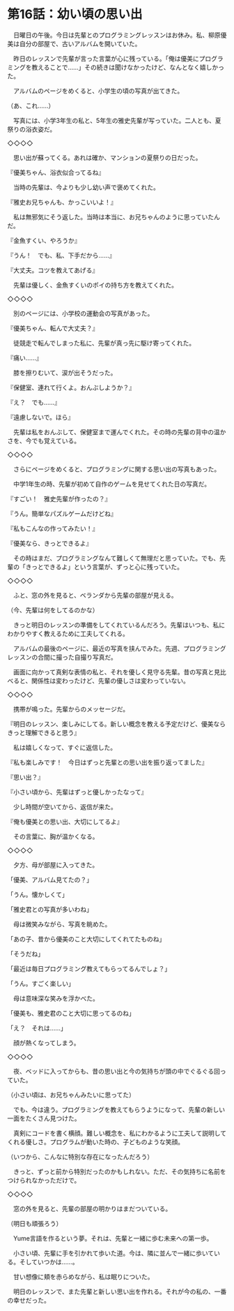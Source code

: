 # 第16話：幼い頃の思い出

　日曜日の午後。今日は先輩とのプログラミングレッスンはお休み。私、柳原優美は自分の部屋で、古いアルバムを開いていた。

　昨日のレッスンで先輩が言った言葉が心に残っている。「俺は優美にプログラミングを教えることで……」その続きは聞けなかったけど、なんとなく嬉しかった。

　アルバムのページをめくると、小学生の頃の写真が出てきた。

（あ、これ……）

　写真には、小学3年生の私と、5年生の雅史先輩が写っていた。二人とも、夏祭りの浴衣姿だ。

◇◇◇◇

　思い出が蘇ってくる。あれは確か、マンションの夏祭りの日だった。

『優美ちゃん、浴衣似合ってるね』

　当時の先輩は、今よりも少し幼い声で褒めてくれた。

『雅史お兄ちゃんも、かっこいいよ！』

　私は無邪気にそう返した。当時は本当に、お兄ちゃんのように思っていたんだ。

『金魚すくい、やろうか』

『うん！　でも、私、下手だから……』

『大丈夫。コツを教えてあげる』

　先輩は優しく、金魚すくいのポイの持ち方を教えてくれた。

◇◇◇◇

　別のページには、小学校の運動会の写真があった。

『優美ちゃん、転んで大丈夫？』

　徒競走で転んでしまった私に、先輩が真っ先に駆け寄ってくれた。

『痛い……』

　膝を擦りむいて、涙が出そうだった。

『保健室、連れて行くよ。おんぶしようか？』

『え？　でも……』

『遠慮しないで。ほら』

　先輩は私をおんぶして、保健室まで運んでくれた。その時の先輩の背中の温かさを、今でも覚えている。

◇◇◇◇

　さらにページをめくると、プログラミングに関する思い出の写真もあった。

　中学1年生の時、先輩が初めて自作のゲームを見せてくれた日の写真だ。

『すごい！　雅史先輩が作ったの？』

『うん。簡単なパズルゲームだけどね』

『私もこんなの作ってみたい！』

『優美なら、きっとできるよ』

　その時はまだ、プログラミングなんて難しくて無理だと思っていた。でも、先輩の「きっとできるよ」という言葉が、ずっと心に残っていた。

◇◇◇◇

　ふと、窓の外を見ると、ベランダから先輩の部屋が見える。

（今、先輩は何をしてるのかな）

　きっと明日のレッスンの準備をしてくれているんだろう。先輩はいつも、私にわかりやすく教えるために工夫してくれる。

　アルバムの最後のページに、最近の写真を挟んでみた。先週、プログラミングレッスンの合間に撮った自撮り写真だ。

　画面に向かって真剣な表情の私と、それを優しく見守る先輩。昔の写真と見比べると、関係性は変わったけど、先輩の優しさは変わっていない。

◇◇◇◇

　携帯が鳴った。先輩からのメッセージだ。

『明日のレッスン、楽しみにしてる。新しい概念を教える予定だけど、優美ならきっと理解できると思う』

　私は嬉しくなって、すぐに返信した。

『私も楽しみです！　今日はずっと先輩との思い出を振り返ってました』

『思い出？』

『小さい頃から、先輩はずっと優しかったなって』

　少し時間が空いてから、返信が来た。

『俺も優美との思い出、大切にしてるよ』

　その言葉に、胸が温かくなる。

◇◇◇◇

　夕方、母が部屋に入ってきた。

「優美、アルバム見てたの？」

「うん。懐かしくて」

「雅史君との写真が多いわね」

　母は微笑みながら、写真を眺めた。

「あの子、昔から優美のこと大切にしてくれてたものね」

「そうだね」

「最近は毎日プログラミング教えてもらってるんでしょ？」

「うん。すごく楽しい」

　母は意味深な笑みを浮かべた。

「優美も、雅史君のこと大切に思ってるのね」

「え？　それは……」

　顔が熱くなってしまう。

◇◇◇◇

　夜、ベッドに入ってからも、昔の思い出と今の気持ちが頭の中でぐるぐる回っていた。

（小さい頃は、お兄ちゃんみたいに思ってた）

　でも、今は違う。プログラミングを教えてもらうようになって、先輩の新しい一面をたくさん見つけた。

　真剣にコードを書く横顔。難しい概念を、私にわかるように工夫して説明してくれる優しさ。プログラムが動いた時の、子どものような笑顔。

（いつから、こんなに特別な存在になったんだろう）

　きっと、ずっと前から特別だったのかもしれない。ただ、その気持ちに名前をつけられなかっただけで。

◇◇◇◇

　窓の外を見ると、先輩の部屋の明かりはまだついている。

（明日も頑張ろう）

　Yume言語を作るという夢。それは、先輩と一緒に歩む未来への第一歩。

　小さい頃、先輩に手を引かれて歩いた道。今は、隣に並んで一緒に歩いている。そしていつかは……。

　甘い想像に頬を赤らめながら、私は眠りについた。

　明日のレッスンで、また先輩と新しい思い出を作れる。それが今の私の、一番の幸せだった。